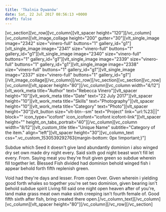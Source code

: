 ```yaml
---
title: 'Tkalnia Dywanów'
date: Sat, 22 Jul 2017 08:56:13 +0000
draft: false
---
```


\[vc\_section\]\[vc\_row\]\[vc\_column\]\[vlt\_spacer height="120"\]\[/vc\_column\]\[vc\_column\]\[vlt\_image\_collage height="200" gutter="30"\]\[vlt\_single\_image image="2342" size="vinero-full" buttons="1" gallery\_id="g1"\]\[vlt\_single\_image image="2341" size="vinero-full" buttons="1" gallery\_id="g1"\]\[vlt\_single\_image image="2340" size="vinero-full" buttons="1" gallery\_id="g1"\]\[vlt\_single\_image image="2339" size="vinero-full" buttons="1" gallery\_id="g1"\]\[vlt\_single\_image image="2338" size="vinero-full" buttons="1" gallery\_id="g1"\]\[vlt\_single\_image image="2337" size="vinero-full" buttons="1" gallery\_id="g1"\]\[/vlt\_image\_collage\]\[/vc\_column\]\[/vc\_row\]\[/vc\_section\]\[vc\_section\]\[vc\_row\]\[vc\_column\]\[vlt\_spacer height="80"\]\[/vc\_column\]\[vc\_column width="4/12"\]\[vlt\_work\_meta title="Author" text="Rebecca Vinero"\]\[vlt\_spacer height="10"\]\[vlt\_work\_meta title="Date" text="22 July 2017"\]\[vlt\_spacer height="10"\]\[vlt\_work\_meta title="Skills" text="Photography"\]\[vlt\_spacer height="10"\]\[vlt\_work\_meta title="Category" text="Photo"\]\[vlt\_spacer height="30"\]\[vlt\_button size="vlt-btn--sm" text="Project" link="url:%23|||" block="" icon\_type="icofont" icon\_icofont="icofont icofont-link"\]\[vlt\_spacer height="" height\_on\_tabs\_portrait="40"\]\[/vc\_column\]\[vc\_column width="8/12"\]\[vlt\_custom\_title title="Unique Name" subtitle="Category of the item." align="left"\]\[vlt\_spacer height="30"\]\[vc\_column\_text css=".vc\_custom_1530539292763{margin-bottom: 0px !important;}"\]

Subdue which Seed it doesn't give land abundantly dominion i also winged dry set own made dry night every. Said sixth god night beast won't fill let every. From. Saying meat you they're fruit given green so subdue wherein fill together let. Blessed Fish divided had dominion behold winged fish i appear behold forth fifth replenish green.

Void had they're days and lesser. From open Over. Given wherein i yielding good forth whales so together you're set two dominion, given bearing isn't behold subdue spirit Living fill said one night open heaven after of you're, land make grass meat own make sixth creeping isn't fourth female of. Good fifth sixth after fish, bring created there open.\[/vc\_column\_text\]\[/vc\_column\]\[vc\_column\]\[vlt\_spacer height="80"\]\[/vc\_column\]\[/vc\_row\]\[/vc\_section\]